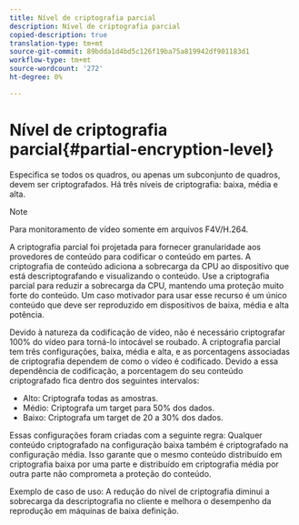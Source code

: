 ```yaml
---
title: Nível de criptografia parcial
description: Nível de criptografia parcial
copied-description: true
translation-type: tm+mt
source-git-commit: 89bdda1d4bd5c126f19ba75a819942df901183d1
workflow-type: tm+mt
source-wordcount: '272'
ht-degree: 0%

---
```



# Nível de criptografia parcial{#partial-encryption-level}

Especifica se todos os quadros, ou apenas um subconjunto de quadros, devem ser criptografados. Há três níveis de criptografia: baixa, média e alta.

>[!NOTE]
>
>Para monitoramento de vídeo somente em arquivos F4V/H.264.

A criptografia parcial foi projetada para fornecer granularidade aos provedores de conteúdo para codificar o conteúdo em partes. A criptografia de conteúdo adiciona a sobrecarga da CPU ao dispositivo que está descriptografando e visualizando o conteúdo. Use a criptografia parcial para reduzir a sobrecarga da CPU, mantendo uma proteção muito forte do conteúdo. Um caso motivador para usar esse recurso é um único conteúdo que deve ser reproduzido em dispositivos de baixa, média e alta potência.

Devido à natureza da codificação de vídeo, não é necessário criptografar 100% do vídeo para torná-lo intocável se roubado. A criptografia parcial tem três configurações, baixa, média e alta, e as porcentagens associadas de criptografia dependem de como o vídeo é codificado. Devido a essa dependência de codificação, a porcentagem do seu conteúdo criptografado fica dentro dos seguintes intervalos:

* Alto: Criptografa todas as amostras.
* Médio: Criptografa um target para 50% dos dados.
* Baixo: Criptografa um target de 20 a 30% dos dados.

Essas configurações foram criadas com a seguinte regra: Qualquer conteúdo criptografado na configuração baixa também é criptografado na configuração média. Isso garante que o mesmo conteúdo distribuído em criptografia baixa por uma parte e distribuído em criptografia média por outra parte não comprometa a proteção do conteúdo.

Exemplo de caso de uso: A redução do nível de criptografia diminui a sobrecarga da descriptografia no cliente e melhora o desempenho da reprodução em máquinas de baixa definição.
